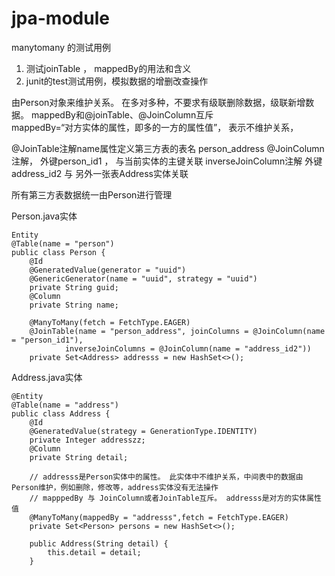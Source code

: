 # jpa-module
manytomany 的测试用例

1. 测试joinTable ， mappedBy的用法和含义
2. junit的test测试用例，模拟数据的增删改查操作

由Person对象来维护关系。 在多对多种，不要求有级联删除数据，级联新增数据。
mappedBy和@joinTable、@JoinColumn互斥    
mappedBy=“对方实体的属性，即多的一方的属性值”， 表示不维护关系，

@JoinTable注解name属性定义第三方表的表名 person_address
@JoinColumn注解， 外键person_id1 ， 与当前实体的主键关联
inverseJoinColumn注解 外键address_id2 与 另外一张表Address实体关联

所有第三方表数据统一由Person进行管理

Person.java实体
```
Entity
@Table(name = "person")
public class Person {
    @Id
    @GeneratedValue(generator = "uuid")
    @GenericGenerator(name = "uuid", strategy = "uuid")
    private String guid;
    @Column
    private String name;

    @ManyToMany(fetch = FetchType.EAGER)
    @JoinTable(name = "person_address", joinColumns = @JoinColumn(name = "person_id1"),
            inverseJoinColumns = @JoinColumn(name = "address_id2"))
    private Set<Address> addresss = new HashSet<>();

```

Address.java实体
```
@Entity
@Table(name = "address")
public class Address {
    @Id
    @GeneratedValue(strategy = GenerationType.IDENTITY)
    private Integer addresszz;
    @Column
    private String detail;

    // addresss是Person实体中的属性。 此实体中不维护关系，中间表中的数据由Person维护，例如删除，修改等，address实体没有无法操作
    // mapppedBy 与 JoinColumn或者JoinTable互斥。 addresss是对方的实体属性值
    @ManyToMany(mappedBy = "addresss",fetch = FetchType.EAGER)
    private Set<Person> persons = new HashSet<>();

    public Address(String detail) {
        this.detail = detail;
    }
```
